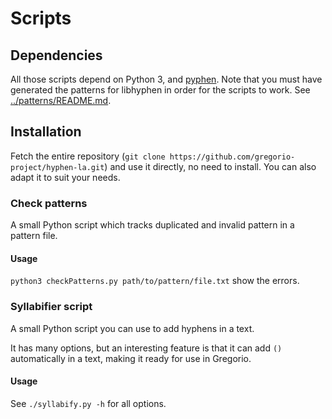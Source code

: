 # Scripts

## Dependencies

All those scripts depend on Python 3, and [pyphen](http://pyphen.org/). Note that you must have generated the patterns for libhyphen in order for the scripts to work. See [../patterns/README.md](documentation).

## Installation

Fetch the entire repository (`git clone https://github.com/gregorio-project/hyphen-la.git`) and use it directly, no need to install. You can also adapt it to suit your needs.

### Check patterns

A small Python script which tracks duplicated and invalid pattern in a pattern file.

#### Usage

`python3 checkPatterns.py path/to/pattern/file.txt` show the errors.


### Syllabifier script

A small Python script you can use to add hyphens in a text.

It has many options, but an interesting feature is that it can add `()` automatically in a text, making it ready for use in Gregorio.

#### Usage

See `./syllabify.py -h` for all options.
